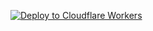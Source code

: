 [![Deploy to Cloudflare Workers](https://deploy.workers.cloudflare.com/button)](https://deploy.workers.cloudflare.com/?url=https://github.com/jsvelasquezv/shitty-workers)
